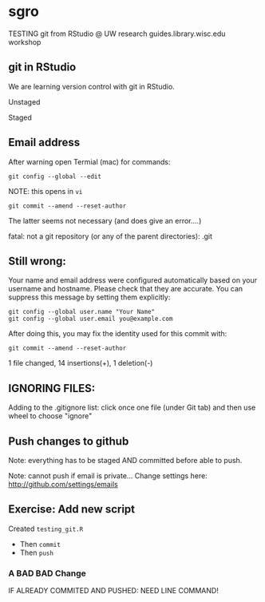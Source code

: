 # sgro
TESTING git from RStudio @ UW research guides.library.wisc.edu workshop

## git in RStudio

We are learning version control with git in RStudio.

Unstaged

Staged

## Email address

After warning open Termial (mac) for commands:

`git config --global --edit`

NOTE: this opens in `vi`

`git commit --amend --reset-author`

The latter seems not necessary (and does give an error....)

fatal: not a git repository (or any of the parent directories): .git

## Still wrong:
Your name and email address were configured automatically based
on your username and hostname. Please check that they are accurate.
You can suppress this message by setting them explicitly:

    git config --global user.name "Your Name"
    git config --global user.email you@example.com

After doing this, you may fix the identity used for this commit with:

    git commit --amend --reset-author

 1 file changed, 14 insertions(+), 1 deletion(-)
 
## IGNORING FILES: 

Adding to the .gitignore list: click once one file (under Git tab) and then use wheel to choose "ignore"

## Push changes to github

Note: everything has to be staged AND committed before able to push.

Note: cannot push if email is private...
Change settings here: http://github.com/settings/emails   

## Exercise: Add new script

Created `testing_git.R`

* Then `commit`
* Then `push`


### A BAD BAD Change

IF ALREADY COMMITED AND PUSHED: NEED LINE COMMAND!


